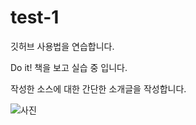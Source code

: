 # test-1
깃허브 사용법을 연습합니다.

Do it! 책을 보고 실습 중 입니다.

작성한 소스에 대한 간단한 소개글을 작성합니다. 

![사진](./images/![pic](https://user-images.githubusercontent.com/103229618/162619395-8864ef7a-8c1a-458e-85c6-e05e874d94b9.jpg))
